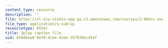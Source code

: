 ```yaml
---
content_type: resource
description: ''
file: https://ol-ocw-studio-app-qa.s3.amazonaws.com/courses/2-003sc-engineering-dynamics-fall-2011/650dbea89ef0dcbe41ee35793bbc454f_mB_rrEN_Ltc.srt
file_type: application/x-subrip
resourcetype: Other
title: 3play caption file
uid: 650dbea8-9ef0-dcbe-41ee-35793bbc454f
---
```

